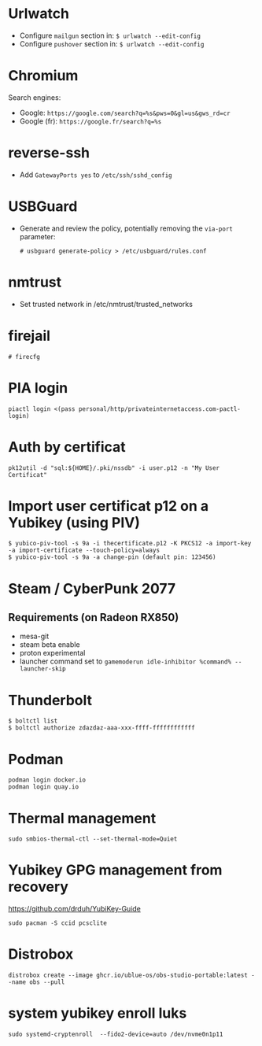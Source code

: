 # Urlwatch

- Configure `mailgun` section in: `$ urlwatch --edit-config`
- Configure `pushover` section in: `$ urlwatch --edit-config`

# Chromium

Search engines:

- Google: `https://google.com/search?q=%s&pws=0&gl=us&gws_rd=cr`
- Google (fr): `https://google.fr/search?q=%s`

# reverse-ssh

- Add `GatewayPorts yes` to `/etc/ssh/sshd_config`

# USBGuard

- Generate and review the policy, potentially removing the `via-port` parameter:

  ```
  # usbguard generate-policy > /etc/usbguard/rules.conf
  ```

# nmtrust

- Set trusted network in /etc/nmtrust/trusted_networks

# firejail

```
# firecfg
```

# PIA login

```
piactl login <(pass personal/http/privateinternetaccess.com-pactl-login)
```

# Auth by certificat

```
pk12util -d "sql:${HOME}/.pki/nssdb" -i user.p12 -n "My User Certificat"
```

# Import user certificat p12 on a Yubikey (using PIV)

```
$ yubico-piv-tool -s 9a -i thecertificate.p12 -K PKCS12 -a import-key -a import-certificate --touch-policy=always
$ yubico-piv-tool -s 9a -a change-pin (default pin: 123456)
```

# Steam / CyberPunk 2077

## Requirements (on Radeon RX850)

- mesa-git
- steam beta enable
- proton experimental
- launcher command set to `gamemoderun idle-inhibitor %command% --launcher-skip`

# Thunderbolt

```
$ boltctl list
$ boltctl authorize zdazdaz-aaa-xxx-ffff-ffffffffffff
```

# Podman

```
podman login docker.io
podman login quay.io
```

# Thermal management

```
sudo smbios-thermal-ctl --set-thermal-mode=Quiet
```

# Yubikey GPG management from recovery

https://github.com/drduh/YubiKey-Guide

```
sudo pacman -S ccid pcsclite
```

# Distrobox

```
distrobox create --image ghcr.io/ublue-os/obs-studio-portable:latest --name obs --pull
```

# system yubikey enroll luks

```
sudo systemd-cryptenroll  --fido2-device=auto /dev/nvme0n1p11
```
